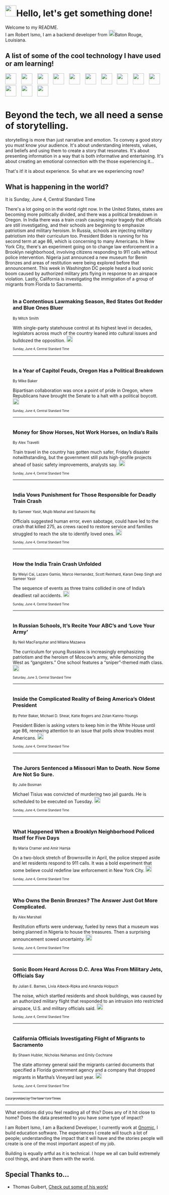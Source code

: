 <h1><img src="https://emojis.slackmojis.com/emojis/images/1643514375/3493/hot-coffee.gif?1643514375" width="35"/>Hello, let's get something done!</h1>

<p>Welcome to my README.<br/>
I am Robert Ismo, I am a backend developer from <img src="https://emojis.slackmojis.com/emojis/images/1638395689/50435/moulin_rouge.png?1638395689" width="20"/>Baton Rouge, Louisiana.</p>
<h2>A list of some of the cool technology I have used or am learning!</h2>
<p>
<img src="https://emojis.slackmojis.com/emojis/images/1643516091/21142/meow_bongotap.gif?1643516091" width="35" alt="">
<img src="https://img.shields.io/badge/Favorite%20Frontend%20Framework-SvelteKit-f83903" alt="">
<img src="https://img.shields.io/badge/Second%20Favorite-Vue-40b581" alt="">
<img src="https://img.shields.io/badge/Most%20Used%20Runtime-Nodejs-78b061" alt="">
<img src="https://emojis.slackmojis.com/emojis/images/1643517416/34482/fire.gif?1643517416" width="35" alt="">
<img src="https://img.shields.io/badge/Javascript%20But%20Better-Typescript-0078ca" alt="">
<img src="https://img.shields.io/badge/Favorite%20Language-Elixir-3e244d" alt="">
<img src="https://img.shields.io/badge/Containerize%20Everything-Docker-6ac9ef" alt="">
<img src="https://emojis.slackmojis.com/emojis/images/1643514596/5999/meow_party.gif?1643514596" width="35" alt="">
<img src="https://img.shields.io/badge/API%20Love%20Language-Graphql-de32a5" alt="">
<img src="https://img.shields.io/badge/Our%20Favorite%20Version%20Controller-Git-e94f33" alt="">
<img src="https://img.shields.io/badge/Favorite%20Database-Redis-d42d1d" alt="">
<img src="https://emojis.slackmojis.com/emojis/images/1643514559/5584/deployparrot.gif?1643514559" width="35" alt="">
<img src="https://img.shields.io/badge/Container%20Interstate-RabbitMQ-f66200" alt="">
<img src="https://img.shields.io/badge/Gotta%20Learn-Kubernetes-316adf" alt="">
<img src="https://img.shields.io/badge/Really%20Mature%20Now-WASM-654fef" alt="">
<img src="https://emojis.slackmojis.com/emojis/images/1666642497/61942/dance_vibe.gif?1666642497" width="35" alt="">
<img src="https://img.shields.io/badge/For%20My%20M1-ARM64-657d96" alt="">
<img src="https://img.shields.io/badge/Loving%20This%20So%20Much-TailwindCSS-17bcb5" alt="">
<img src="https://img.shields.io/badge/Cool%20Build%20Tool-Vite-f9cb24" alt="">
<img src="https://emojis.slackmojis.com/emojis/images/1669231376/62819/working-on-it.gif?1669231376" width="35" alt="">
<img src="https://img.shields.io/badge/Fun%20and%20Easy%20Database-MongoDB-5f8c49" alt="">
<img src="https://img.shields.io/badge/JS%20Life%20Support-NPM-c73737" alt="">
<img src="https://img.shields.io/badge/I%20Liked%20It-DynamoDB-0073b9" alt="">
<img src="https://emojis.slackmojis.com/emojis/images/1643514045/46/question.gif?1643514045" width="35" alt="">
<img src="https://img.shields.io/badge/cool-React-60d6f9" alt="">
<img src="https://img.shields.io/badge/Future%20Big%20Project-Lambda-f37e00" alt="">
<img src="https://img.shields.io/badge/NPM%20But%20Better-PNPM-f1aa07" alt="">
<img src="https://emojis.slackmojis.com/emojis/images/1643514943/9662/fbwow.gif?1643514943" width="35" alt="">
<img src="https://img.shields.io/badge/First%20Language-C-662079" alt="">
<img src="https://img.shields.io/badge/Where%20I%20Deploy%20Frontend-Vercel-000000" alt="">
<img src="https://img.shields.io/badge/Who%20Does%20not%20Want%20an%20App-Swift-f9492a" alt="">
<img src="https://emojis.slackmojis.com/emojis/images/1643514058/151/javascript.png?1643514058" width="35" alt="">
<img src="https://img.shields.io/badge/cool-Python-fbd542" alt="">
<img src="https://img.shields.io/badge/Favorite%20Something-Stripe-656cdc" alt="">
<img src="https://img.shields.io/badge/Of%20Course-HTML5-ed6327" alt="">
<img src="https://emojis.slackmojis.com/emojis/images/1660415405/60731/bomb.gif?1660415405" width="35" alt="">
<img src="https://img.shields.io/badge/hate-CSS-2964ec" alt="">
<img src="https://img.shields.io/badge/Learning-CircleCI-141215" alt="">
<img src="https://img.shields.io/badge/Learning-Rust-fbbb3b" alt="">
<img src="https://emojis.slackmojis.com/emojis/images/1660415397/60712/writing-hand.gif?1660415397" width="35" alt="">
<img src="https://img.shields.io/badge/Dev%20Browser%20of%20Choice-Firefox-cc4e26" alt="">
<img src="https://img.shields.io/badge/Recoverying%20From%20Windows-UNIX-1781e3" alt="">
<img src="https://img.shields.io/badge/LOVE-LogSeq-90c1c2" alt="">
<img src="https://emojis.slackmojis.com/emojis/images/1643514066/223/kirby.gif?1643514066" width="35" alt="">
<img src="https://img.shields.io/badge/Daily%20Driver-MacOS-e6e6e8" alt="">
<img src="https://img.shields.io/badge/Git%20Server-Github-000000" alt="">
<img src="https://img.shields.io/badge/enjoyable-EC2-f17428" alt="">
<img src="https://emojis.slackmojis.com/emojis/images/1643514239/2069/excited.gif?1643514239" width="35" alt="">
</p>
<h1>Beyond the tech, we all need a sense of storytelling.</h1>
<p>storytelling is more than just narrative and emotion. To convey a good story you must know your audience. It's about understanding interests, values, and beliefs and using them to create a story that resonates. It's about presenting information in a way that is both informative and entertaining. It's about creating an emotional connection with the those experiencing it...</p>
<p>That's it! it is about experience. So what are we experiencing now?</p>
<h2>What is happening in the world?</h2>
<p>It is Sunday, June 4, Central Standard Time</p>
<p>
There&#39;s a lot going on in the world right now. In the United States, states are becoming more politically divided, and there was a political breakdown in Oregon. In India there was a train crash causing major tragedy that officials are still investigating, and their schools are beginning to emphasize patriotism and military heroism. In Russia, schools are injecting military patriotism into their curriculum too. President Biden is running for his second term at age 86, which is concerning to many Americans. In New York City, there&#39;s an experiment going on to change law enforcement in a Brooklyn neighborhood, involving citizens responding to 911 calls without police intervention. Nigeria just announced a new museum for Benin Bronzes and areas of restitution were being explored before that announcement. This week in Washington DC people heard a loud sonic boom caused by authorized military jets flying in response to an airspace violation. Lastly, California is investigating the immigration of a group of migrants from Florida to Sacramento.</p>
<ol>
<img src="https://img.shields.io/badge/-us-blue" alt="">
<h3>In a Contentious Lawmaking Season, Red States Got Redder and Blue Ones Bluer</h3>
<sub>By Mitch Smith</sub>
<p>With single-party statehouse control at its highest level in decades, legislators across much of the country leaned into cultural issues and bulldozed the opposition.  <a href="https://nyti.ms/3WO6fJb"><img src="https://developer.nytimes.com/files/poweredby_nytimes_30b.png?v=1583354208352" height="20"></a></p>
<sub><sub>Sunday, June 4, Central Standard Time</sub></sub>
<hr/>
<img src="https://img.shields.io/badge/-us-blue" alt="">
<h3>In a Year of Capitol Feuds, Oregon Has a Political Breakdown</h3>
<sub>By Mike Baker</sub>
<p>Bipartisan collaboration was once a point of pride in Oregon, where Republicans have brought the Senate to a halt with a political boycott.  <a href="https://nyti.ms/43IrEWK"><img src="https://developer.nytimes.com/files/poweredby_nytimes_30b.png?v=1583354208352" height="20"></a></p>
<sub><sub>Sunday, June 4, Central Standard Time</sub></sub>
<hr/>
<img src="https://img.shields.io/badge/-world-blue" alt="">
<h3>Money for Show Horses, Not Work Horses, on India’s Rails</h3>
<sub>By Alex Travelli</sub>
<p>Train travel in the country has gotten much safer, Friday’s disaster notwithstanding, but the government still puts high-profile projects ahead of basic safety improvements, analysts say.  <a href="https://nyti.ms/3OX8mZy"><img src="https://developer.nytimes.com/files/poweredby_nytimes_30b.png?v=1583354208352" height="20"></a></p>
<sub><sub>Sunday, June 4, Central Standard Time</sub></sub>
<hr/>
<img src="https://img.shields.io/badge/-world-blue" alt="">
<h3>India Vows Punishment for Those Responsible for Deadly Train Crash</h3>
<sub>By Sameer Yasir, Mujib Mashal and Suhasini Raj</sub>
<p>Officials suggested human error, even sabotage, could have led to the crash that killed 275, as crews raced to restore service and families struggled to reach the site to identify loved ones.  <a href="https://nyti.ms/3IVWByK"><img src="https://developer.nytimes.com/files/poweredby_nytimes_30b.png?v=1583354208352" height="20"></a></p>
<sub><sub>Sunday, June 4, Central Standard Time</sub></sub>
<hr/>
<img src="https://img.shields.io/badge/-world-blue" alt="">
<h3>How the India Train Crash Unfolded</h3>
<sub>By Weiyi Cai, Lazaro Gamio, Marco Hernandez, Scott Reinhard, Karan Deep Singh and Sameer Yasir</sub>
<p>The sequence of events as three trains collided in one of India’s deadliest rail accidents.  <a href="https://nyti.ms/3oK7vk2"><img src="https://developer.nytimes.com/files/poweredby_nytimes_30b.png?v=1583354208352" height="20"></a></p>
<sub><sub>Sunday, June 4, Central Standard Time</sub></sub>
<hr/>
<img src="https://img.shields.io/badge/-world-blue" alt="">
<h3>In Russian Schools, It’s Recite Your ABC’s and ‘Love Your Army’</h3>
<sub>By Neil MacFarquhar and Milana Mazaeva</sub>
<p>The curriculum for young Russians is increasingly emphasizing patriotism and the heroism of Moscow’s army, while demonizing the West as “gangsters.” One school features a “sniper”-themed math class.  <a href="https://nyti.ms/3Cbn07M"><img src="https://developer.nytimes.com/files/poweredby_nytimes_30b.png?v=1583354208352" height="20"></a></p>
<sub><sub>Saturday, June 3, Central Standard Time</sub></sub>
<hr/>
<img src="https://img.shields.io/badge/-us-blue" alt="">
<h3>Inside the Complicated Reality of Being America’s Oldest President</h3>
<sub>By Peter Baker, Michael D. Shear, Katie Rogers and Zolan Kanno-Youngs</sub>
<p>President Biden is asking voters to keep him in the White House until age 86, renewing attention to an issue that polls show troubles most Americans.  <a href="https://nyti.ms/3IUO6DL"><img src="https://developer.nytimes.com/files/poweredby_nytimes_30b.png?v=1583354208352" height="20"></a></p>
<sub><sub>Sunday, June 4, Central Standard Time</sub></sub>
<hr/>
<img src="https://img.shields.io/badge/-us-blue" alt="">
<h3>The Jurors Sentenced a Missouri Man to Death. Now Some Are Not So Sure.</h3>
<sub>By Julie Bosman</sub>
<p>Michael Tisius was convicted of murdering two jail guards. He is scheduled to be executed on Tuesday.  <a href="https://nyti.ms/42lYX0y"><img src="https://developer.nytimes.com/files/poweredby_nytimes_30b.png?v=1583354208352" height="20"></a></p>
<sub><sub>Sunday, June 4, Central Standard Time</sub></sub>
<hr/>
<img src="https://img.shields.io/badge/-nyregion-blue" alt="">
<h3>What Happened When a Brooklyn Neighborhood Policed Itself for Five Days</h3>
<sub>By Maria Cramer and Amir Hamja</sub>
<p>On a two-block stretch of Brownsville in April, the police stepped aside and let residents respond to 911 calls. It was a bold experiment that some believe could redefine law enforcement in New York City.  <a href="https://nyti.ms/3OO5PRg"><img src="https://developer.nytimes.com/files/poweredby_nytimes_30b.png?v=1583354208352" height="20"></a></p>
<sub><sub>Sunday, June 4, Central Standard Time</sub></sub>
<hr/>
<img src="https://img.shields.io/badge/-arts-blue" alt="">
<h3>Who Owns the Benin Bronzes? The Answer Just Got More Complicated.</h3>
<sub>By Alex Marshall</sub>
<p>Restitution efforts were underway, fueled by news that a museum was being planned in Nigeria to house the treasures. Then a surprising announcement sowed uncertainty.  <a href="https://nyti.ms/3MRhHiC"><img src="https://developer.nytimes.com/files/poweredby_nytimes_30b.png?v=1583354208352" height="20"></a></p>
<sub><sub>Sunday, June 4, Central Standard Time</sub></sub>
<hr/>
<img src="https://img.shields.io/badge/-us-blue" alt="">
<h3>Sonic Boom Heard Across D.C. Area Was From Military Jets, Officials Say</h3>
<sub>By Julian E. Barnes, Livia Albeck-Ripka and Amanda Holpuch</sub>
<p>The noise, which startled residents and shook buildings, was caused by an authorized military flight that responded to an intrusion into restricted airspace, U.S. and military officials said.  <a href="https://nyti.ms/3MOBD5R"><img src="https://developer.nytimes.com/files/poweredby_nytimes_30b.png?v=1583354208352" height="20"></a></p>
<sub><sub>Sunday, June 4, Central Standard Time</sub></sub>
<hr/>
<img src="https://img.shields.io/badge/-us-blue" alt="">
<h3>California Officials Investigating Flight of Migrants to Sacramento</h3>
<sub>By Shawn Hubler, Nicholas Nehamas and Emily Cochrane</sub>
<p>The state attorney general said the migrants carried documents that specified a Florida government agency and a company that dropped migrants in Martha’s Vineyard last year.  <a href="https://nyti.ms/3WONENe"><img src="https://developer.nytimes.com/files/poweredby_nytimes_30b.png?v=1583354208352" height="20"></a></p>
<sub><sub>Sunday, June 4, Central Standard Time</sub></sub>
<hr/>
</ol>
<a href="https://developer.nytimes.com"><sub><sub>Data provided by The New York Times</sub></sub></a>
<hr/>
<p>What emotions did you feel reading all of this? Does any of it hit close to home? Does the data presented to you have some type of impact?</p>
<p>I am Robert Ismo, I am a Backend Developer, I currently work at <a href="https://gnomic.education/">Gnomic</a>, I build education software. The experiences I create will touch a lot of people; understanding the impact that it will have and the stories people will create is one of the most important aspect of my job.</p>
<p>Building is equally artful as it is technical. I hope we all can build extremely cool things, and share them with the world.</p>
<h2>Special Thanks to...</h2>
<ul>
<li>Thomas Guibert, <a href="https://github.com/thmsgbrt/thmsgbrt">Check out some of his work!</a></li>
</ul>